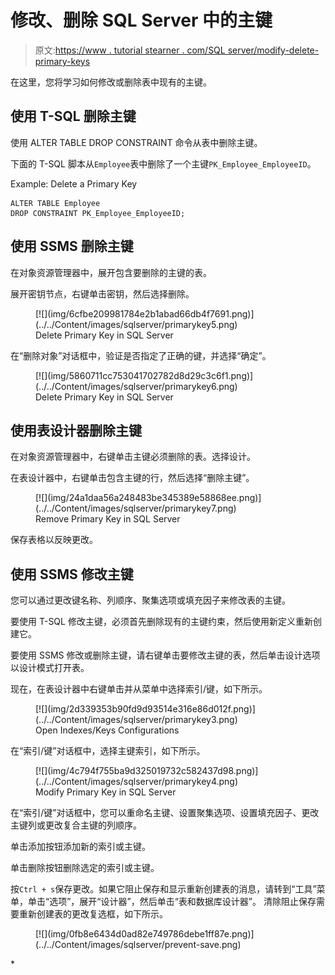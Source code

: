 # 修改、删除 SQL Server 中的主键

> 原文:[https://www . tutorial stearner . com/SQL server/modify-delete-primary-keys](https://www.tutorialsteacher.com/sqlserver/modify-delete-primary-keys)

在这里，您将学习如何修改或删除表中现有的主键。

## 使用 T-SQL 删除主键

使用 ALTER TABLE DROP CONSTRAINT 命令从表中删除主键。

下面的 T-SQL 脚本从`Employee`表中删除了一个主键`PK_Employee_EmployeeID`。

Example: Delete a Primary Key 

```
ALTER TABLE Employee 
DROP CONSTRAINT PK_Employee_EmployeeID; 
```

## 使用 SSMS 删除主键

在对象资源管理器中，展开包含要删除的主键的表。

展开密钥节点，右键单击密钥，然后选择删除。

<figure>[![](img/6cfbe209981784e2b1abad66db4f7691.png)](../../Content/images/sqlserver/primarykey5.png) 

<figcaption>Delete Primary Key in SQL Server</figcaption>

</figure>

在“删除对象”对话框中，验证是否指定了正确的键，并选择“确定”。

<figure>[![](img/5860711cc753041702782d8d29c3c6f1.png)](../../Content/images/sqlserver/primarykey6.png) 

<figcaption>Delete Primary Key in SQL Server</figcaption>

</figure>

## 使用表设计器删除主键

在对象资源管理器中，右键单击主键必须删除的表。选择设计。

在表设计器中，右键单击包含主键的行，然后选择“删除主键”。

<figure>[![](img/24a1daa56a248483be345389e58868ee.png)](../../Content/images/sqlserver/primarykey7.png) 

<figcaption>Remove Primary Key in SQL Server</figcaption>

</figure>

保存表格以反映更改。

## 使用 SSMS 修改主键

您可以通过更改键名称、列顺序、聚集选项或填充因子来修改表的主键。

要使用 T-SQL 修改主键，必须首先删除现有的主键约束，然后使用新定义重新创建它。

要使用 SSMS 修改或删除主键，请右键单击要修改主键的表，然后单击设计选项以设计模式打开表。

现在，在表设计器中右键单击并从菜单中选择索引/键，如下所示。

<figure>[![](img/2d339353b90fd9d93514e316e86d012f.png)](../../Content/images/sqlserver/primarykey3.png) 

<figcaption>Open Indexes/Keys Configurations</figcaption>

</figure>

在“索引/键”对话框中，选择主键索引，如下所示。

<figure>[![](img/4c794f755ba9d325019732c582437d98.png)](../../Content/images/sqlserver/primarykey4.png) 

<figcaption>Modify Primary Key in SQL Server</figcaption>

</figure>

在“索引/键”对话框中，您可以重命名主键、设置聚集选项、设置填充因子、更改主键列或更改复合主键的列顺序。

单击添加按钮添加新的索引或主键。

单击删除按钮删除选定的索引或主键。

按`Ctrl + s`保存更改。如果它阻止保存和显示重新创建表的消息，请转到“工具”菜单，单击“选项”，展开“设计器”，然后单击“表和数据库设计器”。 清除阻止保存需要重新创建表的更改复选框，如下所示。

<figure>[![](img/0fb8e6434d0ad82e749786debe1ff87e.png)](../../Content/images/sqlserver/prevent-save.png) </figure>*